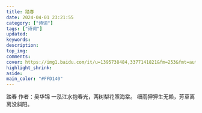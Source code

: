 ```yaml
---
title: 踏春
date: 2024-04-01 23:21:55
category: ["诗词"]
tags: ["诗词"]
updated:
keywords:
description:
top_img:
comments:
cover: https://img1.baidu.com/it/u=1395738484,3377141821&fm=253&fmt=auto&app=120&f=JPEG?w=889&h=500
highlight_shrink:
aside:
main_color: "#FFD140"
---
```

踏春
作者：吴华锦
一泓江水抱春光，两树梨花照海棠。
细雨狎狎生无赖，芳草离离没斜阳。